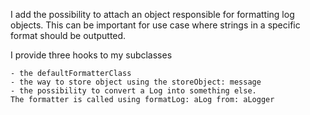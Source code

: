I add the possibility to attach an object responsible for formatting log objects.
This can be important for use case where strings in a specific format should be outputted.

I provide three hooks to my subclasses

	- the defaultFormatterClass
	- the way to store object using the storeObject: message
	- the possibility to convert a Log into something else.
	The formatter is called using formatLog: aLog from: aLogger